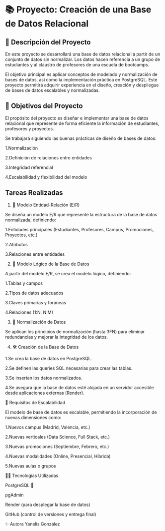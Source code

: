 # 📚 Proyecto: Creación de una Base de Datos Relacional

## 🧩 Descripción del Proyecto

En este proyecto se desarrollará una base de datos relacional a partir de un conjunto de datos sin normalizar.
Los datos hacen referencia a un grupo de estudiantes y al claustro de profesores de una escuela de bootcamps.

El objetivo principal es aplicar conceptos de modelado y normalización de bases de datos, así como la implementación práctica en PostgreSQL.
Este proyecto permitirá adquirir experiencia en el diseño, creación y despliegue de bases de datos escalables y normalizadas.

## 🧠 Objetivos del Proyecto

El propósito del proyecto es diseñar e implementar una base de datos relacional que represente de forma eficiente la información de estudiantes, profesores y proyectos.

Se trabajará siguiendo las buenas prácticas de diseño de bases de datos:

1.Normalización

2.Definición de relaciones entre entidades

3.Integridad referencial

4.Escalabilidad y flexibilidad del modelo

## Tareas Realizadas

1. 🧱 Modelo Entidad-Relación (E/R)

Se diseña un modelo E/R que represente la estructura de la base de datos normalizada, definiendo:

1.Entidades principales (Estudiantes, Profesores, Campus, Promociones, Proyectos, etc.)

2.Atributos

3.Relaciones entre entidades

2. 🧩 Modelo Lógico de la Base de Datos

A partir del modelo E/R, se crea el modelo lógico, definiendo:

1.Tablas y campos

2.Tipos de datos adecuados

3.Claves primarias y foráneas

4.Relaciones (1:N, N:M)

3. 🧹 Normalización de Datos

Se aplican los principios de normalización (hasta 3FN) para eliminar redundancias y mejorar la integridad de los datos.

4. 🛠️ Creación de la Base de Datos

1.Se crea la base de datos en PostgreSQL.

2.Se definen las queries SQL necesarias para crear las tablas.

3.Se insertan los datos normalizados.

4.Se asegura que la base de datos esté alojada en un servidor accesible desde aplicaciones externas (Render).

🚀 Requisitos de Escalabilidad

El modelo de base de datos es escalable, permitiendo la incorporación de nuevas dimensiones como:

1.Nuevos campus (Madrid, Valencia, etc.)

2.Nuevas verticales (Data Science, Full Stack, etc.)

3.Nuevas promociones (Septiembre, Febrero, etc.)

4.Nuevas modalidades (Online, Presencial, Híbrida)

5.Nuevas aulas o grupos

🧑‍💻 Tecnologías Utilizadas

PostgreSQL 🐘

pgAdmin

Render (para desplegar la base de datos)

GitHub (control de versiones y entrega final)

✨ Autora
Yanelis González





